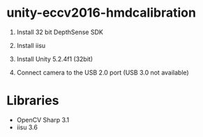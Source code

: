 # unity-eccv2016-hmdcalibration

1. Install 32 bit DepthSense SDK

2. Install iisu

3. Install Unity 5.2.4f1 (32bit)

4. Connect camera to the USB 2.0 port (USB 3.0 not available)


# Libraries

- OpenCV Sharp 3.1
- iisu 3.6